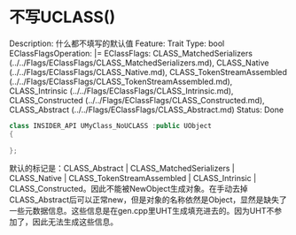 # 不写UCLASS()

Description: 什么都不填写的默认值
Feature: Trait
Type: bool
EClassFlagsOperation: |=
EClassFlags: CLASS_MatchedSerializers (../../Flags/EClassFlags/CLASS_MatchedSerializers.md), CLASS_Native (../../Flags/EClassFlags/CLASS_Native.md), CLASS_TokenStreamAssembled (../../Flags/EClassFlags/CLASS_TokenStreamAssembled.md), CLASS_Intrinsic (../../Flags/EClassFlags/CLASS_Intrinsic.md), CLASS_Constructed (../../Flags/EClassFlags/CLASS_Constructed.md), CLASS_Abstract (../../Flags/EClassFlags/CLASS_Abstract.md)
Status: Done

```cpp
class INSIDER_API UMyClass_NoUCLASS :public UObject
{
	
};
```

默认的标记是：CLASS_Abstract | CLASS_MatchedSerializers | CLASS_Native | CLASS_TokenStreamAssembled | CLASS_Intrinsic | CLASS_Constructed。因此不能被NewObject生成对象。在手动去掉CLASS_Abstract后可以正常new，但是对象的名称依然是Object，显然是缺失了一些元数据信息。这些信息是在gen.cpp里UHT生成填充进去的。因为UHT不参加了，因此无法生成这些信息。